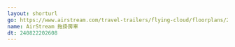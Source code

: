 ```yaml
---
layout: shorturl
go: https://www.airstream.com/travel-trailers/flying-cloud/floorplans/25fb/
name: AirStream 拖掛房車
dt: 240822202608
---
```

